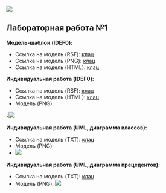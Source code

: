 ![](https://78.media.tumblr.com/0571b840545e623ef455448f024be550/tumblr_pf24ziPkjR1rpcmy2o1_400.jpg)

## Лабораторная работа №1

**Модель-шаблон (IDEF0):**
* Ссылка на модель (RSF): [клац](https://github.com/ndkator/ndkator.github.io/blob/master/Model.rsf)
* Ссылка на модель (PNG): [клац](https://github.com/ndkator/ndkator.github.io/blob/master/Model.png)
* Ссылка на модель (HTML): [клац](https://ndkator.github.io/Home1.html)

**Индивидуальная работа (IDEF0):**
* Ссылка на модель (RSF): [клац](https://github.com/ndkator/ndkator.github.io/blob/master/Auth.rsf)
* Ссылка на модель (HTML): [клац](https://ndkator.github.io/HomeAuth.html)
* Модель (PNG): 

-![](https://github.com/ndkator/ndkator.github.io/blob/master/Auth.png)

**Индивидуальная работа (UML, диаграмма классов):**
* Ссылка на модель (TXT): [клац](https://github.com/ndkator/ndkator.github.io/blob/master/first.txt)
* Модель (PNG): 
* ![](https://github.com/ndkator/ndkator.github.io/blob/master/first.png)

**Индивидуальная работа (UML, диаграмма прецедентов):**
* Ссылка на модель (TXT): [клац](https://github.com/ndkator/ndkator.github.io/blob/master/second.txt)
* Модель (PNG): ![](https://github.com/ndkator/ndkator.github.io/blob/master/second.png)
